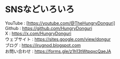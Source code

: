 # SNSなどいろいろ
YouTube : [https://youtube.com/@TheHungryDonguri]  
Github : https://github.com/HungryDonguri  
X : https://x.com/HungryDonguri  
ウェブサイト : https://sites.google.com/view/dongur  
ブログ : https://irugnod.blogspot.com  
お問い合わせ : https://forms.gle/z1h13tWtpqxcQaeJA
